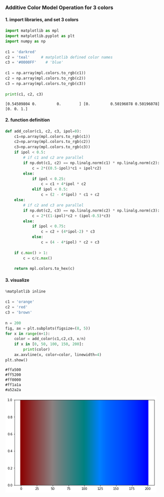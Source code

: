 ### **Additive Color Model Operation for 3 colors**

#### 1. import libraries, and set 3 colors


```python
import matplotlib as mpl
import matplotlib.pyplot as plt
import numpy as np

c1 = 'darkred'
c2 = 'teal'     # matplotlib defined color names
c3 = '#0000FF'    # 'blue'

c1 = np.array(mpl.colors.to_rgb(c1))
c2 = np.array(mpl.colors.to_rgb(c2))
c3 = np.array(mpl.colors.to_rgb(c3))

print(c1, c2, c3)
```

    [0.54509804 0.         0.        ] [0.         0.50196078 0.50196078] [0. 0. 1.]


#### 2. function definition


```python
def add_color(c1, c2, c3, ipol=0):
    c1=np.array(mpl.colors.to_rgb(c1))
    c2=np.array(mpl.colors.to_rgb(c2))
    c3=np.array(mpl.colors.to_rgb(c3))
    if ipol < 0.5:
        # if c1 and c2 are parallel
        if np.dot(c1, c2) == np.linalg.norm(c1) * np.linalg.norm(c2):
            c = 2*((0.5-ipol)*c1 + ipol*c2)
        else:
            if ipol < 0.25:
                c = c1 + 4*ipol * c2
            elif ipol < 0.5:
                c = (2 - 4*ipol) * c1 + c2
    else:
        # if c2 and c3 are parallel
        if np.dot(c2, c3) == np.linalg.norm(c2) * np.linalg.norm(c3):
            c = 2*((1-ipol)*c2 + (ipol-0.5)*c3)
        else:
            if ipol < 0.75:
                c = c2 + (4*ipol-2) * c3
            else:
                c = (4 - 4*ipol) * c2 + c3
    
    if c.max() > 1:
        c = c/c.max()
        
    return mpl.colors.to_hex(c)
```

#### 3. visualize


```python
%matplotlib inline

c1 = 'orange'
c2 = 'red'
c3 = 'brown'

n = 200
fig, ax = plt.subplots(figsize=(8, 5))
for x in range(n+1):
    color = add_color(c1,c2,c3, x/n)
    if x in [0, 50, 100, 150, 200]:
        print(color)
    ax.axvline(x, color=color, linewidth=4) 
plt.show()
```

    #ffa500
    #ff5200
    #ff0000
    #ff1a1a
    #a52a2a



![png](output_6_1.png)

